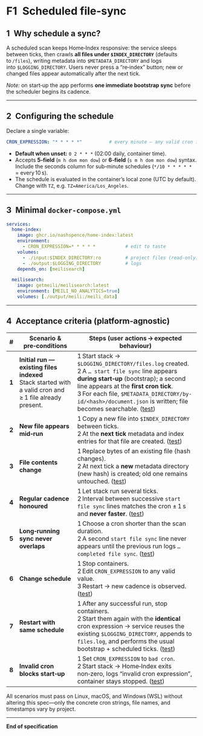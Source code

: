 # F1 Scheduled file‑sync

## 1 Why schedule a sync?

A scheduled scan keeps Home‑Index responsive: the service sleeps between ticks, then crawls **all files under `$INDEX_DIRECTORY`** (defaults to `/files`), writing metadata into `$METADATA_DIRECTORY` and logs into `$LOGGING_DIRECTORY`. Users never press a “re‑index” button; new or changed files appear automatically after the next tick.

*Note:* on start‑up the app performs **one immediate bootstrap sync** before the scheduler begins its cadence.

---

## 2 Configuring the schedule

Declare a single variable:

```yaml
CRON_EXPRESSION: "* * * * *"          # every minute – any valid cron is OK
```

* **Default when unset:** `0 2 * * *` (02:00 daily, container time).
* Accepts **5‑field** (`m h dom mon dow`) or **6‑field** (`s m h dom mon dow`) syntax. Include the seconds column for sub‑minute schedules (`*/10 * * * * *` = every 10 s).
* The schedule is evaluated in the container’s local zone (UTC by default). Change with `TZ`, e.g. `TZ=America/Los_Angeles`.

---

## 3 Minimal `docker-compose.yml`

```yaml
services:
  home-index:
    image: ghcr.io/nashspence/home-index:latest
    environment:
      - CRON_EXPRESSION=* * * * *           # edit to taste
    volumes:
      - ./input:$INDEX_DIRECTORY:ro         # project files (read‑only)
      - ./output:$LOGGING_DIRECTORY         # logs
    depends_on: [meilisearch]

  meilisearch:
    image: getmeili/meilisearch:latest
    environment: [MEILI_NO_ANALYTICS=true]
    volumes: [./output/meili:/meili_data]
```

---

## 4 Acceptance criteria (platform‑agnostic)

| #     | Scenario & pre‑conditions                                                                                 | Steps (user actions → expected behaviour)                                                                                                                                                                                                                                                    |
| ----- | --------------------------------------------------------------------------------------------------------- | -------------------------------------------------------------------------------------------------------------------------------------------------------------------------------------------------------------------------------------------------------------------------------------------- |
| **1** | **Initial run — existing files indexed**<br>Stack started with a valid cron and ≥ 1 file already present. | 1 Start stack → `$LOGGING_DIRECTORY/files.log` created.<br>2 A `… start file sync` line appears **during start‑up** (bootstrap); a second line appears at the **first cron tick**.<br>3 For each file, `$METADATA_DIRECTORY/by-id/<hash>/document.json` is written; file becomes searchable. ([test](../features/F1/test/acceptance.py#L98-L124)) |
| **2** | **New file appears mid‑run**                                                                              | 1 Copy a new file into `$INDEX_DIRECTORY` between ticks.<br>2 At the **next tick** metadata and index entries for that file are created. ([test](../features/F1/test/acceptance.py#L127-L160))                                                                                                                                                     |
| **3** | **File contents change**                                                                                  | 1 Replace bytes of an existing file (hash changes).<br>2 At next tick a **new** metadata directory (new hash) is created; old one remains untouched. ([test](../features/F1/test/acceptance.py#L163-L198))                                                                                                                                         |
| **4** | **Regular cadence honoured**                                                                              | 1 Let stack run several ticks.<br>2 Interval between successive `start file sync` lines matches the cron ± 1 s and **never faster**. ([test](../features/F1/test/acceptance.py#L201-L228))                                                                                                                                                         |
| **5** | **Long‑running sync never overlaps**                                                                      | 1 Choose a cron shorter than the scan duration.<br>2 A second `start file sync` line never appears until the previous run logs `… completed file sync`. ([test](../features/F1/test/acceptance.py#L231-L260))                                                                                                                                      |
| **6** | **Change schedule**                                                                                       | 1 Stop containers.<br>2 Edit `CRON_EXPRESSION` to any valid value.<br>3 Restart → new cadence is observed. ([test](../features/F1/test/acceptance.py#L263-L308))                                                                                                                                                                                   |
| **7** | **Restart with same schedule**                                                                            | 1 After any successful run, stop containers.<br>2 Start them again with the **identical** cron expression → service reuses the existing `$LOGGING_DIRECTORY`, appends to `files.log`, and performs the usual bootstrap + scheduled ticks. ([test](../features/F1/test/acceptance.py#L311-L354))                                                    |
| **8** | **Invalid cron blocks start‑up**                                                                          | 1 Set `CRON_EXPRESSION` to `bad cron`.<br>2 Start stack → Home‑Index exits non‑zero, logs “invalid cron expression”, container stays stopped. ([test](../features/F1/test/acceptance.py#L357-L392))                                                                                                                                                |

All scenarios must pass on Linux, macOS, and Windows (WSL) without altering this spec—only the concrete cron strings, file names, and timestamps vary by project.

---

**End of specification**
